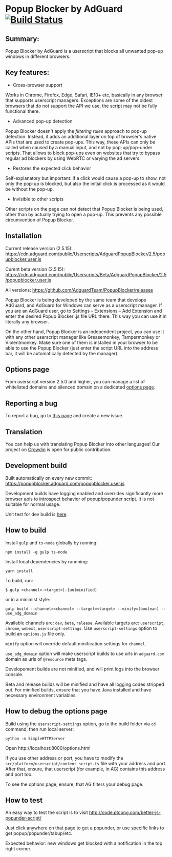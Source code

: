 # Popup Blocker by AdGuard [![Build Status](https://travis-ci.org/AdguardTeam/PopupBlocker.svg?branch=master)](https://travis-ci.org/AdguardTeam/PopupBlocker)
## Summary: 

Popup Blocker by AdGuard is a userscript that blocks all unwanted pop-up windows in different browsers.

## Key features:

 * Cross-browser support

Works in Chrome, Firefox, Edge, Safari, IE10+ etc, basically in any browser that supports userscript managers. Exceptions are some of the oldest browsers that do not support the API we use, the script may not be fully functional there.
		
 * Advanced pop-up detection

Popup Blocker doesn't apply the *filtering rules* approach to pop-up detection. Instead, it adds an additional layer on top of browser's native APIs that are used to create pop-ups. This way, these APIs can only be called when caused by a manual input, and not by pop-up/pop-under scripts. That allows to block pop-ups even on websites that try to bypass regular ad blockers by using WebRTC or varying the ad servers.
 
 * Restores the expected click behavior

Self-explanatory but important: if a click would cause a pop-up to show, not only the pop-up is blocked, but also the initial click is processed as it would be without the pop-up.
 
 * Invisible to other scripts

Other scripts on the page can not detect that Popup Blocker is being used, other than by actually trying to open a pop-up. This prevents any possible circumvention of Popup Blocker.
		
## Installation

Current release version (2.5.15): https://cdn.adguard.com/public/Userscripts/AdguardPopupBlocker/2.5/popupblocker.user.js

Curent beta version (2.5.15): https://cdn.adguard.com/public/Userscripts/Beta/AdguardPopupBlocker/2.5/popupblocker.user.js

All versions: https://github.com/AdguardTeam/PopupBlocker/releases

Popup Blocker is being developed by the same team that develops AdGuard, and AdGuard for Windows can serve as a userscript manager. If you are an AdGuard user, go to Settings – Extensions – Add Extension and enter the desired Popup Blocker .js file URL there. This way you can use it in literally any browser.

On the other hand, Popup Blocker is an independent project, you can use it with any other userscript manager like Greasemonkey, Tampermonkey or Violentmonkey. Make sure one of them is installed in your browser to be able to use the Popup Blocker (just enter the script URL into the address bar, it will be automatically detected by the manager).

## Options page

From userscript version 2.5.0 and higher, you can manage a list of whitelisted domains and silenced domain on a dedicated [options page](https://popupblocker.adguard.com/options.html).

## Reporting a bug

To report a bug, go to [this page](https://github.com/AdguardTeam/PopupBlocker/issues) and create a new issue.
		
## Translation	

You can help us with translating Popup Blocker into other languages! Our project on [Crowdin](https://crowdin.com/project/adguard-applications/en#/userscripts/popup-blocker) is open for public contribution.

## Development build

Built automatically on every new commit:
https://popupblocker.adguard.com/popupblocker.user.js

Development builds have logging enabled and overrides significantly more browser apis to introspect behavior of popup/popunder script. It is not suitable for normal usage.

Unit test for dev build is [here](https://popupblocker.adguard.com/test/).

## How to build

Install `gulp` and `ts-node` globally by running:
```
npm install -g gulp ts-node
```
Install local dependencies by runnning:
```
yarn install
```

To build, run:
```
$ gulp <channel>-<target>[-[un]minified]
```
or in a minimist style:
```
gulp build --channel=<channel> --target=<target> --minify=(boolean) --use_adg_domain
```
Available channels are: `dev`, `beta`, `release`.
Available targets are: `userscript`, `chrome`, `webext`, `userscript-settings`.
Use `userscript-settings` option to build an `options.js` file only.

`minify` option will override default minification settings for `channel`.

`use_adg_domain` option will make userscript builds to use urls in `adguard.com` domain as urls of `@resource` meta tags.

Developement builds are not minified, and will print logs into the browser console.

Beta and release builds will be minified and have all logging codes stripped out.
For minified builds, ensure that you have Java installed and have necessary environment variables.

## How to debug the options page
Build using the `userscript-settings` option, go to the build folder via `cd` command, then run local server:
```
python -m SimpleHTTPServer
```
Open http://localhost:8000/options.html

If you use other address or port, you have to modify the `src/platform/userscript/content_script.ts` file with your address and port.
After that, ensure, that userscript (for example, in AG) contains this address and port too.

To see the options page, ensure, that AG filters your debug page.

## How to test

An easy way to test the script is to visit http://code.ptcong.com/better-js-popunder-script/

Just click anywhere on that page to get a popunder, or use specific links to get popup/popunder/tabup/etc.

Expected behavior: new windows get blocked with a notification in the top right corner. 
